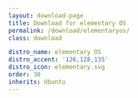 ```yaml
---
layout: download-page
title: Download for elementary OS
permalink: /download/elementaryos/
class: download

distro_name: elementary OS
distro_accent: '126,128,135'
distro_icon: elementary.svg
order: 30
inherits: Ubuntu
---
```

